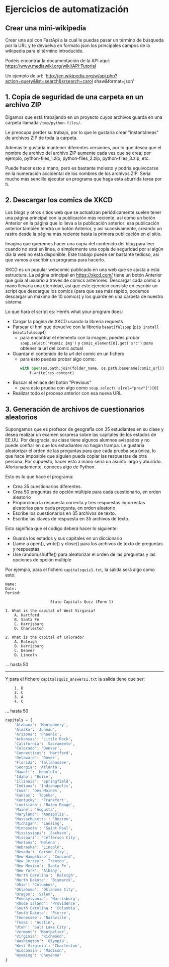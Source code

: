 # Ejercicios de automatización

## Crear una mini-wikipedia

Crear una api con FastApi a la cual le puedas pasar un término de búsqueda por la URL y te devuelva en formato json los principales campos de la wikipedia para el término introducido.

Podéis encontrar la documentación de la API aquí: https://www.mediawiki.org/wiki/API:Tutorial

Un ejemplo de url: 'http://en.wikipedia.org/w/api.php?action=query&list=search&srsearch=carol shaw&format=json'

## 1. Copia de seguridad de una carpeta en un archivo ZIP

Digamos que está trabajando en un proyecto cuyos archivos guarda en una carpeta llamada `/tmp/python-files/`. 

Le preocupa perder su trabajo, por lo que le gustaría crear "instantáneas" de archivos ZIP de toda la carpeta. 

Además te gustaría mantener diferentes versiones, por lo que desea que el nombre de archivo del archivo ZIP aumente cada vez que se crea; por ejemplo, python-files_1.zip, python-files_2.zip, python-files_3.zip, etc.

Puede hacer esto a mano, pero es bastante molesto y podría equivocarse en la numeración accidental de los nombres de los archivos ZIP. Sería mucho más sencillo ejecutar un programa que haga esta aburrida tarea por ti.

## 2. Descargar los comics de XKCD
Los blogs y otros sitios web que se actualizan periódicamente suelen tener una página principal con la publicación más reciente, así como un botón Anterior en la página que lo lleva a la publicación anterior: esa publicación anterior también tendrá un botón Anterior, y así sucesivamente, creando un rastro desde la página más reciente hasta la primera publicación en el sitio.

Imagina que queremos hacer una copia del contenido del blog para leer cuando no está en línea, o simplemente una copia de seguridad por si algún día la web no está disponible. Este trabajo puede ser bastante tedioso, así que vamos a escribir un programa para hacerlo.

XKCD es un popular webcomic publicado en una web que se ajusta a esta estructura. La página principal en https://xkcd.com/ tiene un botón Anterior que guía al usuario a través de cómics anteriores. Descargar cada cómic a mano llevaría una eternidad, así que este ejercicio consiste en escribir un script que descargue los comics (para que sea más rápido, podemos descargar un máximo de 10 comics) y los guarde en una carpeta de nuestro sistema.

Lo que hará el script es:
Here’s what your program does:
- Cargar la página de XKCD usando la librería requests
- Parsear el hml que devuelve con la librería `beautifulsoup` (`pip install beautifulsoup4`)
  * para encontrar el elemento con la imagen, puedes probar `soup.select('#comic img')` y `comic_element[0].get('src')` para obtener la url del comic actual
- Guardar el contenido de la url del comic en un fichero
  * para esto puedes probar algo como:
    ```python
    with open(os.path.join(folder_name, os.path.basename(comic_url)), 'wb') as f:
        f.write(res.content)
    ```
- Buscar el enlace del botón "Previous"
  * para esto prueba con algo como `soup.select('a[rel="prev"]')[0]`
- Realizar todo el proceso anterior con esa nueva URL


## 3. Generación de archivos de cuestionarios aleatorios

Supongamos que es profesor de geografía con 35 estudiantes en su clase y desea realizar un examen sorpresa sobre las capitales de los estados de EE.UU. Por desgracia, su clase tiene algunos alumnos avispados y no puede confiar en que los estudiantes no hagan trampa. Le gustaría aleatorizar el orden de las preguntas para que cada prueba sea única, lo que hace imposible que alguien pueda copiar las respuestas de otra persona. Por supuesto, hacer esto a mano sería un asunto largo y aburrido. Afortunadamente, conoces algo de Python.

Esto es lo que hace el programa:
- Crea 35 cuestionarios diferentes.
- Crea 50 preguntas de opción múltiple para cada cuestionario, en orden aleatorio
- Proporciona la respuesta correcta y tres respuestas incorrectas aleatorias para cada pregunta, en orden aleatorio
- Escribe los cuestionarios en 35 archivos de texto.
- Escribe las claves de respuesta en 35 archivos de texto.

Esto significa que el código deberá hacer lo siguiente:

- Guarda los estados y sus capitales en un diccionario
- Llame a open(), write() y close() para los archivos de texto de preguntas y respuestas
- Use random.shuffle() para aleatorizar el orden de las preguntas y las opciones de opción múltiple


Por ejemplo, para el fichero `capitalsquiz1.txt`, la salida será algo como esto:
```
Name:
Date:
Period:

                    State Capitals Quiz (Form 1)

1. What is the capital of West Virginia?
    A. Hartford
    B. Santa Fe
    C. Harrisburg
    D. Charleston

2. What is the capital of Colorado?
    A. Raleigh
    B. Harrisburg
    C. Denver
    D. Lincoln
```
... hasta 50

---

Y para el fichero `capitalsquiz_answers1.txt` la salida tiene que ser:
```
    1. D
    2. C
    3. A
    4. C
```  
... hasta 50


```python
capitals = {
    'Alabama': 'Montgomery',
    'Alaska': 'Juneau',
    'Arizona': 'Phoenix',
    'Arkansas': 'Little Rock',
    'California': 'Sacramento',
    'Colorado': 'Denver',
    'Connecticut': 'Hartford',
    'Delaware': 'Dover',
    'Florida': 'Tallahassee',
    'Georgia': 'Atlanta',
    'Hawaii': 'Honolulu',
    'Idaho': 'Boise',
    'Illinois': 'Springfield',
    'Indiana': 'Indianapolis',
    'Iowa': 'Des Moines',
    'Kansas': 'Topeka',
    'Kentucky': 'Frankfort',
    'Louisiana': 'Baton Rouge',
    'Maine': 'Augusta',
    'Maryland': 'Annapolis',
    'Massachusetts': 'Boston',
    'Michigan': 'Lansing',
    'Minnesota': 'Saint Paul',
    'Mississippi': 'Jackson',
    'Missouri': 'Jefferson City',
    'Montana': 'Helena',
    'Nebraska': 'Lincoln',
    'Nevada': 'Carson City',
    'New Hampshire': 'Concord',
    'New Jersey': 'Trenton',
    'New Mexico': 'Santa Fe',
    'New York': 'Albany',
    'North Carolina': 'Raleigh',
    'North Dakota': 'Bismarck',
    'Ohio': 'Columbus',
    'Oklahoma': 'Oklahoma City',
    'Oregon': 'Salem',
    'Pennsylvania': 'Harrisburg',
    'Rhode Island': 'Providence',
    'South Carolina': 'Columbia',
    'South Dakota': 'Pierre',
    'Tennessee': 'Nashville',
    'Texas': 'Austin',
    'Utah': 'Salt Lake City',
    'Vermont': 'Montpelier',
    'Virginia': 'Richmond',
    'Washington': 'Olympia',
    'West Virginia': 'Charleston',
    'Wisconsin': 'Madison',
    'Wyoming': 'Cheyenne'
}
```
